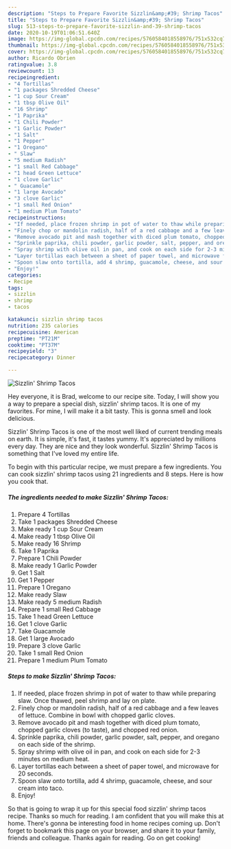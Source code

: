 ```yaml
---
description: "Steps to Prepare Favorite Sizzlin&amp;#39; Shrimp Tacos"
title: "Steps to Prepare Favorite Sizzlin&amp;#39; Shrimp Tacos"
slug: 513-steps-to-prepare-favorite-sizzlin-and-39-shrimp-tacos
date: 2020-10-19T01:06:51.640Z
image: https://img-global.cpcdn.com/recipes/5760584018558976/751x532cq70/sizzlin-shrimp-tacos-recipe-main-photo.jpg
thumbnail: https://img-global.cpcdn.com/recipes/5760584018558976/751x532cq70/sizzlin-shrimp-tacos-recipe-main-photo.jpg
cover: https://img-global.cpcdn.com/recipes/5760584018558976/751x532cq70/sizzlin-shrimp-tacos-recipe-main-photo.jpg
author: Ricardo Obrien
ratingvalue: 3.8
reviewcount: 13
recipeingredient:
- "4 Tortillas"
- "1 packages Shredded Cheese"
- "1 cup Sour Cream"
- "1 tbsp Olive Oil"
- "16 Shrimp"
- "1 Paprika"
- "1 Chili Powder"
- "1 Garlic Powder"
- "1 Salt"
- "1 Pepper"
- "1 Oregano"
- " Slaw"
- "5 medium Radish"
- "1 small Red Cabbage"
- "1 head Green Lettuce"
- "1 clove Garlic"
- " Guacamole"
- "1 large Avocado"
- "3 clove Garlic"
- "1 small Red Onion"
- "1 medium Plum Tomato"
recipeinstructions:
- "If needed, place frozen shrimp in pot of water to thaw while preparing slaw. Once thawed, peel shrimp and lay on plate."
- "Finely chop or mandolin radish, half of a red cabbage and a few leaves of lettuce. Combine in bowl with chopped garlic cloves."
- "Remove avocado pit and mash together with diced plum tomato, chopped garlic cloves (to taste), and chopped red onion."
- "Sprinkle paprika, chili powder, garlic powder, salt, pepper, and oregano on each side of the shrimp."
- "Spray shrimp with olive oil in pan, and cook on each side for 2-3 minutes on medium heat."
- "Layer tortillas each between a sheet of paper towel, and microwave for 20 seconds."
- "Spoon slaw onto tortilla, add 4 shrimp, guacamole, cheese, and sour cream into taco."
- "Enjoy!"
categories:
- Recipe
tags:
- sizzlin
- shrimp
- tacos

katakunci: sizzlin shrimp tacos 
nutrition: 235 calories
recipecuisine: American
preptime: "PT21M"
cooktime: "PT37M"
recipeyield: "3"
recipecategory: Dinner

---
```



![Sizzlin&#39; Shrimp Tacos](https://img-global.cpcdn.com/recipes/5760584018558976/751x532cq70/sizzlin-shrimp-tacos-recipe-main-photo.jpg)

Hey everyone, it is Brad, welcome to our recipe site. Today, I will show you a way to prepare a special dish, sizzlin&#39; shrimp tacos. It is one of my favorites. For mine, I will make it a bit tasty. This is gonna smell and look delicious.

Sizzlin&#39; Shrimp Tacos is one of the most well liked of current trending meals on earth. It is simple, it's fast, it tastes yummy. It's appreciated by millions every day. They are nice and they look wonderful. Sizzlin&#39; Shrimp Tacos is something that I've loved my entire life.




To begin with this particular recipe, we must prepare a few ingredients. You can cook sizzlin&#39; shrimp tacos using 21 ingredients and 8 steps. Here is how you cook that.

<!--inarticleads1-->

##### The ingredients needed to make Sizzlin&#39; Shrimp Tacos:

1. Prepare 4 Tortillas
1. Take 1 packages Shredded Cheese
1. Make ready 1 cup Sour Cream
1. Make ready 1 tbsp Olive Oil
1. Make ready 16 Shrimp
1. Take 1 Paprika
1. Prepare 1 Chili Powder
1. Make ready 1 Garlic Powder
1. Get 1 Salt
1. Get 1 Pepper
1. Prepare 1 Oregano
1. Make ready  Slaw
1. Make ready 5 medium Radish
1. Prepare 1 small Red Cabbage
1. Take 1 head Green Lettuce
1. Get 1 clove Garlic
1. Take  Guacamole
1. Get 1 large Avocado
1. Prepare 3 clove Garlic
1. Take 1 small Red Onion
1. Prepare 1 medium Plum Tomato




<!--inarticleads2-->

##### Steps to make Sizzlin&#39; Shrimp Tacos:

1. If needed, place frozen shrimp in pot of water to thaw while preparing slaw. Once thawed, peel shrimp and lay on plate.
1. Finely chop or mandolin radish, half of a red cabbage and a few leaves of lettuce. Combine in bowl with chopped garlic cloves.
1. Remove avocado pit and mash together with diced plum tomato, chopped garlic cloves (to taste), and chopped red onion.
1. Sprinkle paprika, chili powder, garlic powder, salt, pepper, and oregano on each side of the shrimp.
1. Spray shrimp with olive oil in pan, and cook on each side for 2-3 minutes on medium heat.
1. Layer tortillas each between a sheet of paper towel, and microwave for 20 seconds.
1. Spoon slaw onto tortilla, add 4 shrimp, guacamole, cheese, and sour cream into taco.
1. Enjoy!




So that is going to wrap it up for this special food sizzlin&#39; shrimp tacos recipe. Thanks so much for reading. I am confident that you will make this at home. There's gonna be interesting food in home recipes coming up. Don't forget to bookmark this page on your browser, and share it to your family, friends and colleague. Thanks again for reading. Go on get cooking!
